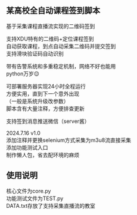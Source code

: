 ## 某高校全自动课程签到脚本
基于采集课程直播流实现的二维码签到  

支持XDU特有的二维码+定位课程签到  
自动获取课程，到点自动采集二维码并提交签到  
支持滑块验证码自动识别

带有告警系统和多重稳定机制，网络不好也能用  
python万岁😌

可部署服务器实现24小时全程运行  
方便实用，直到下一个意外出现  
（一般是系统升级改参数）  
脚本含有大量注释，方便排查更新  

支持签到消息推送微信（server酱）  
  
2024.7.16 v1.0  
添加注释并更换selenium方式采集为m3u8流直接采集  
添加功能测试入口  
制作懒人包，省去配环境的麻烦  


## 使用说明
核心文件为core.py  
功能测试文件为TEST.py  
DATA.txt存放了支持采集直播流的教室  

